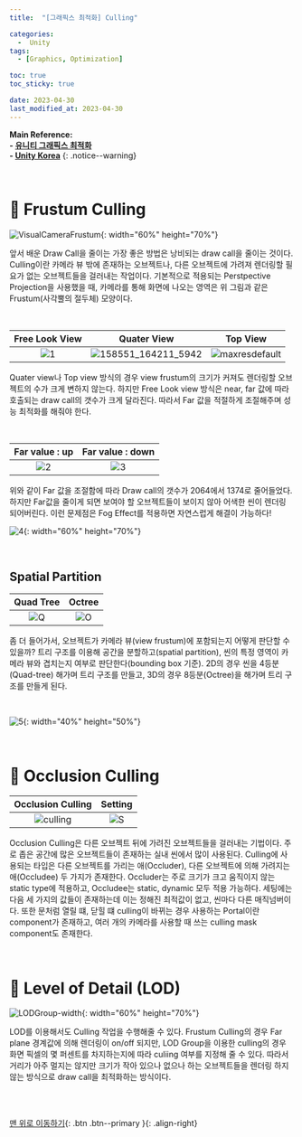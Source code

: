 ```yaml
---
title:  "[그래픽스 최적화] Culling" 

categories:
  -  Unity
tags:
  - [Graphics, Optimization]

toc: true
toc_sticky: true

date: 2023-04-30
last_modified_at: 2023-04-30
---
```



**Main Reference: <br>- [유니티 그래픽스 최적화](https://product.kyobobook.co.kr/detail/S000001888125)<br>- [Unity Korea](https://www.youtube.com/watch?v=O0qliGO7Oes)**
{: .notice--warning}

<br>

# 🐳 Frustum Culling

![VisualCameraFrustum](https://user-images.githubusercontent.com/96368476/235331698-d31a1b44-9f0e-4a3f-b379-3af325815b94.png){: width="60%" height="70%"}

앞서 배운 Draw Call을 줄이는 가장 좋은 방법은 낭비되는 draw call을 줄이는 것이다. Culling이란 카메라 뷰 밖에 존재하는 오브젝트나, 다른 오브젝트에 가려져 렌더링할 필요가 없는 오브젝트들을 걸러내는 작업이다. 기본적으로 적용되는 Perstpective Projection을 사용했을 때, 카메라를 통해 화면에 나오는 영역은 위 그림과 같은 Frustum(사각뿔의 절두체) 모양이다. 

<br>

| Free Look View | Quater View | Top View |
|:-:|:-:|:-:|
|![1](https://user-images.githubusercontent.com/96368476/235332506-df7eee1d-c82d-4d4e-9062-c39a711a4972.jpg)| ![158551_164211_5942](https://user-images.githubusercontent.com/96368476/235332504-8ca9ae3a-3a8b-4afd-848d-4072b7b32fc5.jpg) | ![maxresdefault](https://user-images.githubusercontent.com/96368476/235332505-1bf36d42-9940-4e37-a4c9-858b9b8b26cd.jpg) |

Quater view나 Top view 방식의 경우 view frustum의 크기가 커져도 렌더링할 오브젝트의 수가 크게 변하지 않는다. 하지만 Free Look view 방식은 near, far 값에 따라 호출되는 draw call의 갯수가 크게 달라진다. 따라서 Far 값을 적절하게 조절해주며 성능 최적화를 해줘야 한다.

<br>

| Far value :  up | Far value : down |
|:-:|:-:|
|![2](https://user-images.githubusercontent.com/96368476/235332766-911ead53-032c-4e1e-9af2-1f73a9a4a700.png)| ![3](https://user-images.githubusercontent.com/96368476/235332769-273dc25c-346e-4aa1-92ce-0887e37a47f2.png) |  

위와 같이 Far 값을 조절함에 따라 Draw call의 갯수가 2064에서 1374로 줄어들었다. 하지만 Far값을 줄이게 되면 보여야 할 오브젝트들이 보이지 않아 어색한 씬이 렌더링 되어버린다. 이런 문제점은 Fog Effect를 적용하면 자연스럽게 해결이 가능하다! <br>

![4](https://user-images.githubusercontent.com/96368476/235332770-90f2bcbe-9e52-4c34-bc96-4f1702894146.png){: width="60%" height="70%"}


<br>


## Spatial Partition

| Quad Tree | Octree |
|:-:|:-:|
|![Q](https://user-images.githubusercontent.com/96368476/235331690-f847a880-1369-4ab3-8613-62cc9d469f66.png)| ![O](https://user-images.githubusercontent.com/96368476/235331692-2ee36e7e-f080-4a7d-9654-4e68daf5972f.png) |  

좀 더 들어가서, 오브젝트가 카메라 뷰(view frustum)에 포함되는지 어떻게 판단할 수 있을까? 트리 구조를 이용해 공간을 분할하고(spatial partition), 씬의 특정 영역이 카메라 뷰와 겹치는지 여부로 판단한다(bounding box 기준). 2D의 경우 씬을 4등분(Quad-tree) 해가며 트리 구조를 만들고, 3D의 경우 8등분(Octree)을 해가며 트리 구조를 만들게 된다.

<br>

![5](https://user-images.githubusercontent.com/96368476/235331695-0e997ad2-424b-44c3-80bd-08e2c216911b.png){: width="40%" height="50%"}



<br>



# 🐳 Occlusion Culling

| Occlusion Culling | Setting |
|:-:|:-:|
|![culling](https://user-images.githubusercontent.com/96368476/235337686-91414e67-d650-4497-a6a5-4bcc60585af5.jpeg)| ![S](https://user-images.githubusercontent.com/96368476/235337980-f8f22018-ea08-4cd0-a625-67d541f642b0.png) | 

Occlusion Culling은 다른 오브젝트 뒤에 가려진 오브젝트들을 걸러내는 기법이다. 주로 좁은 공간에 많은 오브젝트들이 존재하는 실내 씬에서 많이 사용된다. Culling에 사용되는 타입은 다른 오브젝트를 가리는 애(Occluder), 다른 오브젝트에 의해 가려지는 애(Occludee) 두 가지가 존재한다. Occluder는 주로 크기가 크고 움직이지 않는 static type에 적용하고, Occludee는 static, dynamic 모두 적용 가능하다. 세팅에는 다음 세 가지의 값들이 존재하는데 이는 정해진 최적값이 없고, 씬마다 다른 매직넘버이다. 또한 문처럼 열릴 떄, 닫힐 떄 culling이 바뀌는 경우 사용하는 Portal이란 component가 존재하고, 여러 개의 카메라를 사용할 때 쓰는 culling mask component도 존재한다.



<br>



# 🐳 Level of Detail (LOD)

![LODGroup-width](https://user-images.githubusercontent.com/96368476/235338163-a62cdc0d-afc3-45ab-a6f8-9f603bc7cab4.png){: width="60%" height="70%"}

LOD를 이용해서도 Culling 작업을 수행해줄 수 있다. Frustum Culling의 경우 Far plane 경계값에 의해 렌더링이 on/off 되지만, LOD Group을 이용한 culling의 경우 화면 픽셀의 몇 퍼센트를 차지하는지에 따라 culiing 여부를 지정해 줄 수 있다. 따라서 거리가 아주 멀지는 않지만 크기가 작아 있으나 없으나 하는 오브젝트들을 렌더링 하지 않는 방식으로 draw call을 최적화하는 방식이다.



<br>
<br>


[맨 위로 이동하기](#){: .btn .btn--primary }{: .align-right}